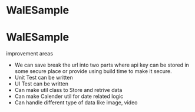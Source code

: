 # WalESample


# WalESample

improvement areas

 - We can save break the url into two parts where api key can be stored in some
   secure place or provide using build time to make it secure.
 - Unit Test can be written
 - UI Test can be written
 - Can make util class to Store and retrive data
 - Can make Calender util for date related logic
 - Can handle different type of data like image, video

 


